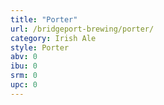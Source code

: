 ```yaml
---
title: "Porter"
url: /bridgeport-brewing/porter/
category: Irish Ale
style: Porter
abv: 0
ibu: 0
srm: 0
upc: 0
---
```


